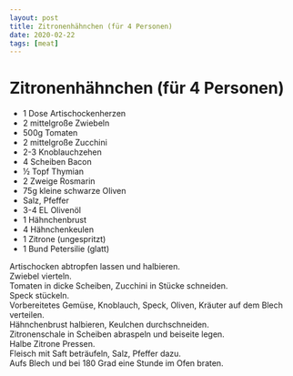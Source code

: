 ```yaml
---
layout: post
title: Zitronenhähnchen (für 4 Personen)
date: 2020-02-22
tags: [meat]
---
```

# Zitronenhähnchen (für 4 Personen)

- 1 Dose Artischockenherzen
- 2 mittelgroße Zwiebeln
- 500g Tomaten
- 2 mittelgroße Zucchini
- 2-3 Knoblauchzehen
- 4 Scheiben Bacon
- ½ Topf Thymian
- 2 Zweige Rosmarin
- 75g kleine schwarze Oliven
- Salz, Pfeffer
- 3-4 EL Olivenöl
- 1 Hähnchenbrust
- 4 Hähnchenkeulen
- 1 Zitrone (ungespritzt)
- 1 Bund Petersilie (glatt)

Artischocken abtropfen lassen und halbieren.  
Zwiebel vierteln.  
Tomaten in dicke Scheiben, Zucchini in Stücke schneiden.  
Speck stückeln.  
Vorbereitetes Gemüse, Knoblauch, Speck, Oliven, Kräuter auf dem Blech verteilen.  
Hähnchenbrust halbieren, Keulchen durchschneiden.  
Zitronenschale in Scheiben abraspeln und beiseite legen.  
Halbe Zitrone Pressen.  
Fleisch mit Saft beträufeln, Salz, Pfeffer dazu.  
Aufs Blech und bei 180 Grad eine Stunde im Ofen braten.  
